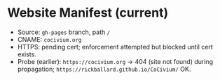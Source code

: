 # Website Manifest (current)
- Source: `gh-pages` branch, path `/`
- CNAME: `cocivium.org`
- HTTPS: pending cert; enforcement attempted but blocked until cert exists.
- Probe (earlier): `https://cocivium.org` → 404 (site not found) during propagation; `https://rickballard.github.io/CoCivium/` OK.
